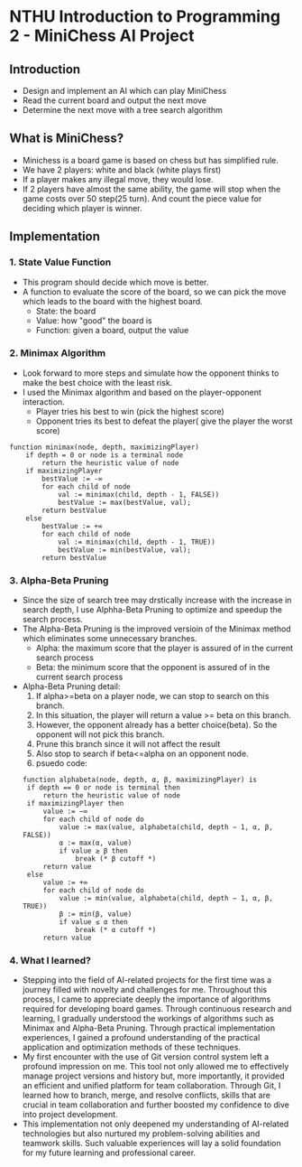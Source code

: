 # NTHU Introduction to Programming 2 - MiniChess AI Project
## Introduction
- Design and implement an AI which can play MiniChess
- Read the current board and output the next move
- Determine the next move with a tree search algorithm

## What is MiniChess?
- Minichess is a board game is based on chess but has simplified rule.
- We have 2 players: white and black (white plays first)
- If a player makes any illegal move, they would lose.
- If 2 players have almost the same ability, the game will stop when the game costs over 50 step(25 turn). And count the piece value for deciding which player is winner. 

## Implementation
### 1. State Value Function
- This program should decide which move is better.
- A function to evaluate the score of the board, so we can pick the move which leads to the board with the highest board.
  - State: the board
  - Value: how "good" the board is
  - Function: given a board, output the value
### 2. Minimax Algorithm 
- Look forward to more steps and simulate how the opponent thinks to make the best choice with the least risk.
- I used the Minimax algorithm and based on the player-opponent interaction.
  - Player tries his best to win (pick the highest score)
  - Opponent tries its best to defeat the player( give the player the worst score) 
```pseudo
function minimax(node, depth, maximizingPlayer)
    if depth = 0 or node is a terminal node
        return the heuristic value of node
    if maximizingPlayer
        bestValue := -∞
        for each child of node
            val := minimax(child, depth - 1, FALSE))
            bestValue := max(bestValue, val);
        return bestValue
    else
        bestValue := +∞
        for each child of node
            val := minimax(child, depth - 1, TRUE))
            bestValue := min(bestValue, val);
        return bestValue
```
### 3. Alpha-Beta Pruning
- Since the size of search tree may drstically increase with the increase in search depth, I use Alphha-Beta Pruning to optimize and speedup the search process.
- The Alpha-Beta Pruning is the improved versioin of the Minimax method which eliminates some unnecessary branches.
  - Alpha: the maximum score that the player is assured of in the current search process
  - Beta: the minimum score that the opponent is assured of in the current search process
- Alpha-Beta Pruning detail:
  1. If alpha>=beta on a player node, we can stop to search on this branch.
  2. In this situation, the player will return a value >= beta on this branch.
  3. However, the opponent already has a better choice(beta). So the opponent will not pick this branch.
  4. Prune this branch since it will not affect the result
  5. Also stop to search if beta<=alpha on an opponent node.
  6.  psuedo code:
     ``` pseudo 
    function alphabeta(node, depth, α, β, maximizingPlayer) is
      if depth == 0 or node is terminal then
          return the heuristic value of node
      if maximizingPlayer then
          value := −∞
          for each child of node do
              value := max(value, alphabeta(child, depth − 1, α, β, FALSE))
              α := max(α, value)
              if value ≥ β then
                  break (* β cutoff *)
          return value
      else
          value := +∞
          for each child of node do
              value := min(value, alphabeta(child, depth − 1, α, β, TRUE))
              β := min(β, value)
              if value ≤ α then
                  break (* α cutoff *)
          return value
     ```

### 4. What I learned?
- Stepping into the field of AI-related projects for the first time was a journey filled with novelty and challenges for me. Throughout this process, I came to appreciate deeply the importance of algorithms required for developing board games. Through continuous research and learning, I gradually understood the workings of algorithms such as Minimax and Alpha-Beta Pruning. Through practical implementation experiences, I gained a profound understanding of the practical application and optimization methods of these techniques.
- My first encounter with the use of Git version control system left a profound impression on me. This tool not only allowed me to effectively manage project versions and history but, more importantly, it provided an efficient and unified platform for team collaboration. Through Git, I learned how to branch, merge, and resolve conflicts, skills that are crucial in team collaboration and further boosted my confidence to dive into project development.
- This implementation not only deepened my understanding of AI-related technologies but also nurtured my problem-solving abilities and teamwork skills. Such valuable experiences will lay a solid foundation for my future learning and professional career.
